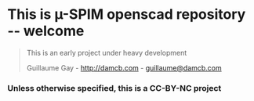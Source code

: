 # This is µ-SPIM openscad repository -- welcome

> This is an early project under heavy development
>
> Guillaume Gay - http://damcb.com - guillaume@damcb.com

### Unless otherwise specified, this is a CC-BY-NC project
